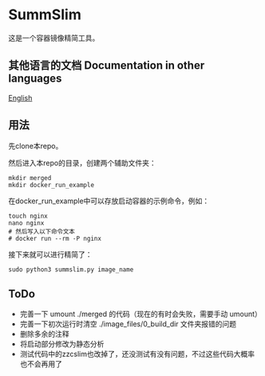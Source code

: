 # SummSlim

这是一个容器镜像精简工具。

## 其他语言的文档 Documentation in other languages

[English](./README-English)

## 用法

先clone本repo。

然后进入本repo的目录，创建两个辅助文件夹：

```shell
mkdir merged
mkdir docker_run_example
```

在docker_run_example中可以存放启动容器的示例命令，例如：

```shell
touch nginx
nano nginx
# 然后写入以下命令文本
# docker run --rm -P nginx
```

接下来就可以进行精简了：

```shell
sudo python3 summslim.py image_name
```

## ToDo

- 完善一下 umount ./merged 的代码（现在的有时会失败，需要手动 umount）
- 完善一下初次运行时清空 ./image_files/0_build_dir 文件夹报错的问题
- 删除多余的注释
- 将启动部分修改为静态分析
- 测试代码中的zzcslim也改掉了，还没测试有没有问题，不过这些代码大概率也不会再用了

